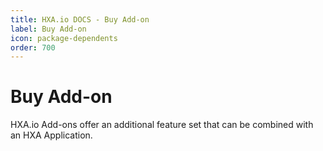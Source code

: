 ```yaml
---
title: HXA.io DOCS - Buy Add-on
label: Buy Add-on
icon: package-dependents
order: 700
---
```

# Buy Add-on

HXA.io Add-ons offer an additional feature set that can be combined with an HXA Application.
